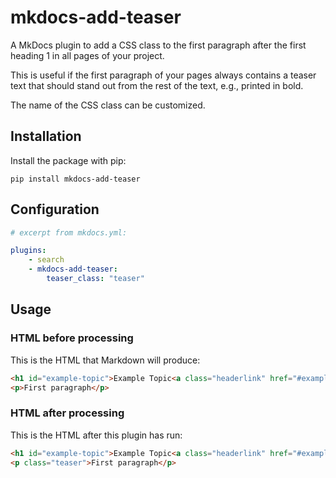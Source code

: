# mkdocs-add-teaser

A MkDocs plugin to add a CSS class to the first paragraph after the first heading 1 in all pages of your project. 

This is useful if the first paragraph of your pages always contains a teaser text that should stand out from the rest of the text, e.g., printed in bold.

The name of the CSS class can be customized.

## Installation

Install the package with pip:

```
pip install mkdocs-add-teaser
```

## Configuration

```yaml
# excerpt from mkdocs.yml:

plugins:
    - search
    - mkdocs-add-teaser:
        teaser_class: "teaser"
```

## Usage

### HTML before processing

This is the HTML that Markdown will produce:

```html
<h1 id="example-topic">Example Topic<a class="headerlink" href="#example-topic" title="Permanent link">#</a></h1>
<p>First paragraph</p>
```

### HTML after processing

This is the HTML after this plugin has run:

```html
<h1 id="example-topic">Example Topic<a class="headerlink" href="#example-topic" title="Permanent link">#</a></h1>
<p class="teaser">First paragraph</p>
```
